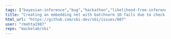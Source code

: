 ```yaml
---
tags: ["bayesian-inference","bug","hackathon","likelihood-free-inference","machine-learning","parameter-estimation","pytorch","simulation-based-inference"]
title: "Creating an embedding net with batchnorm 1D fails due to check of embedding net outputsize"
html_url: "https://github.com/sbi-dev/sbi/issues/807"
user: "rmehta1987"
repo: "mackelab/sbi"
---
```


